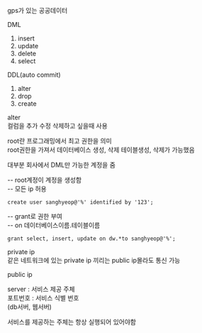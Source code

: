 gps가 있는 공공데이터

DML
1. insert
2. update
3. delete
4. select

DDL(auto commit)
1. alter
2. drop
3. create

alter   
컬럼을 추가 수정 삭제하고 싶을때 사용

root란 프로그래밍에서 최고 권한을 의미  
root권한을 가져서 데이터베이스 생성, 삭제 테이블생성, 삭제가 가능했음

대부분 회사에서 DML만 가능한 계정을 줌

-- root계정이 계정을 생성함  
-- 모든 ip 허용  

    create user sanghyeop@'%' identified by '123';

-- grant로 권한 부여  
-- on 데이터베이스이름.테이블이름  
    
    grant select, insert, update on dw.*to sanghyeop@'%';

private ip  
같은 네트워크에 있는 private ip
끼리는 public ip몰라도 통신 가능

public ip

server : 서비스 제공 주체  
포트번호 : 서비스 식별 번호  
(db서버, 웹서버)

서비스를 제공하는 주체는 항상
실행되어 있어야함